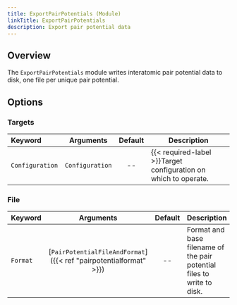 ```yaml
---
title: ExportPairPotentials (Module)
linkTitle: ExportPairPotentials
description: Export pair potential data
---
```


## Overview

The `ExportPairPotentials` module writes interatomic pair potential data to disk, one file per unique pair potential.

## Options

### Targets

|Keyword|Arguments|Default|Description|
|:------|:--:|:-----:|-----------|
|`Configuration`|`Configuration`|--|{{< required-label >}}Target configuration on which to operate.|

### File

|Keyword|Arguments|Default|Description|
|:------|:--:|:-----:|-----------|
|`Format`|[`PairPotentialFileAndFormat`]({{< ref "pairpotentialformat" >}})|--|Format and base filename of the pair potential files to write to disk.|
